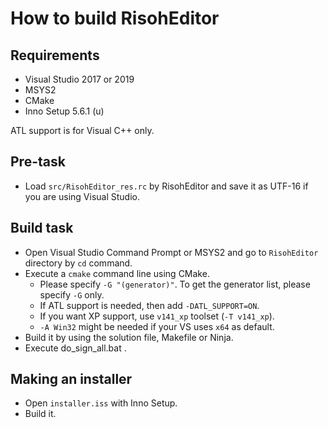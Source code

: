 # How to build RisohEditor

## Requirements

- Visual Studio 2017 or 2019
- MSYS2
- CMake
- Inno Setup 5.6.1 (u)

ATL support is for Visual C++ only.

## Pre-task

- Load `src/RisohEditor_res.rc` by RisohEditor and save it as UTF-16 if you are using Visual Studio.

## Build task

- Open Visual Studio Command Prompt or MSYS2 and go to `RisohEditor` directory by `cd` command.
- Execute a `cmake` command line using CMake.
    - Please specify `-G "(generator)"`. To get the generator list, please specify `-G` only.
    - If ATL support is needed, then add `-DATL_SUPPORT=ON`.
    - If you want XP support, use `v141_xp` toolset (`-T v141_xp`).
    - `-A Win32` might be needed if your VS uses `x64` as default.
- Build it by using the solution file, Makefile or Ninja.
- Execute do_sign_all.bat .

## Making an installer

- Open `installer.iss` with Inno Setup.
- Build it.
